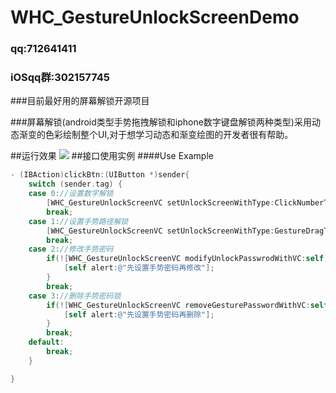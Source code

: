 # WHC_GestureUnlockScreenDemo

###  qq:712641411
###  iOSqq群:302157745

###目前最好用的屏幕解锁开源项目

###屏幕解锁(android类型手势拖拽解锁和iphone数字键盘解锁两种类型)采用动态渐变的色彩绘制整个UI,对于想学习动态和渐变绘图的开发者很有帮助。

##运行效果
![](https://github.com/netyouli/WHC_GestureUnlockScreenDemo/blob/master/WHC_GestureUnlockScreenDemo/gif/whc.gif)
##接口使用实例
####Use Example
```objective-c
- (IBAction)clickBtn:(UIButton *)sender{
    switch (sender.tag) {
    case 0://设置数字解锁
        [WHC_GestureUnlockScreenVC setUnlockScreenWithType:ClickNumberType];
        break;
    case 1://设置手势路径解锁
        [WHC_GestureUnlockScreenVC setUnlockScreenWithType:GestureDragType];
        break;
    case 2://修改手势密码
        if(![WHC_GestureUnlockScreenVC modifyUnlockPasswrodWithVC:self]){
            [self alert:@"先设置手势密码再修改"];
        }
        break;
    case 3://删除手势密码锁
        if(![WHC_GestureUnlockScreenVC removeGesturePasswordWithVC:self]){
            [self alert:@"先设置手势密码再删除"];
        }
        break;
    default:
        break;
    }

}

```
